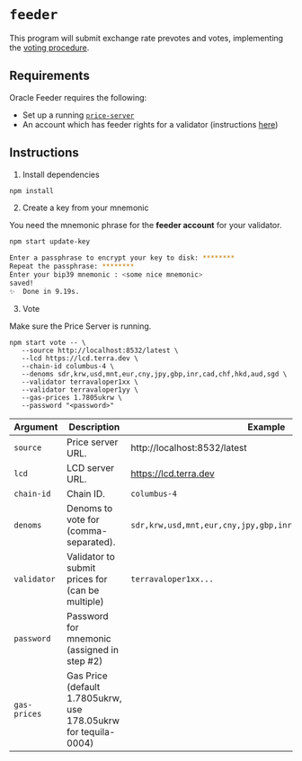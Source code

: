 # `feeder`

This program will submit exchange rate prevotes and votes, implementing the [voting procedure](https://docs.terra.money/dev/spec-oracle.html#voting-procedure). 

## Requirements

Oracle Feeder requires the following:

- Set up a running [`price-server`](../price-server/)
- An account which has feeder rights for a validator (instructions [here](https://docs.terra.money/validator/setup.html#delegate-feeder-consent))

## Instructions

1. Install dependencies

```sh
npm install
```

2. Create a key from your mnemonic

You need the mnemonic phrase for the **feeder account** for your validator.

```sh
npm start update-key

Enter a passphrase to encrypt your key to disk: ********
Repeat the passphrase: ********
Enter your bip39 mnemonic : <some nice mnemonic>
saved!
✨  Done in 9.19s.
```

3. Vote

Make sure the Price Server is running.

```
npm start vote -- \
   --source http://localhost:8532/latest \
   --lcd https://lcd.terra.dev \
   --chain-id columbus-4 \
   --denoms sdr,krw,usd,mnt,eur,cny,jpy,gbp,inr,cad,chf,hkd,aud,sgd \
   --validator terravaloper1xx \
   --validator terravaloper1yy \
   --gas-prices 1.7805ukrw \
   --password "<password>"
```

| Argument    | Description                                      | Example                      |
| -           | -                                                | -                            |
| `source`    | Price server URL.                                | http://localhost:8532/latest |
| `lcd`       | LCD server URL.                                  | https://lcd.terra.dev        |
| `chain-id`  | Chain ID.                                        | `columbus-4`                 |
| `denoms`    | Denoms to vote for (comma-separated).            | `sdr,krw,usd,mnt,eur,cny,jpy,gbp,inr,cad,chf,hkd,aud,sgd,thb` |
| `validator` | Validator to submit prices for (can be multiple) | `terravaloper1xx...`         |
| `password`  | Password for mnemonic (assigned in step #2)      |                              |
| `gas-prices`| Gas Price (default 1.7805ukrw, use 178.05ukrw for tequila-0004) |                |
